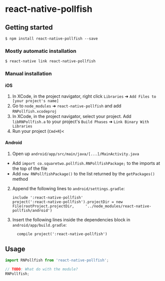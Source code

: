 
# react-native-pollfish

## Getting started

`$ npm install react-native-pollfish --save`

### Mostly automatic installation

`$ react-native link react-native-pollfish`

### Manual installation


#### iOS

1. In XCode, in the project navigator, right click `Libraries` ➜ `Add Files to [your project's name]`
2. Go to `node_modules` ➜ `react-native-pollfish` and add `RNPollfish.xcodeproj`
3. In XCode, in the project navigator, select your project. Add `libRNPollfish.a` to your project's `Build Phases` ➜ `Link Binary With Libraries`
4. Run your project (`Cmd+R`)<

#### Android

1. Open up `android/app/src/main/java/[...]/MainActivity.java`
  - Add `import co.squaretwo.pollfish.RNPollfishPackage;` to the imports at the top of the file
  - Add `new RNPollfishPackage()` to the list returned by the `getPackages()` method
2. Append the following lines to `android/settings.gradle`:
  	```
  	include ':react-native-pollfish'
  	project(':react-native-pollfish').projectDir = new File(rootProject.projectDir, 	'../node_modules/react-native-pollfish/android')
  	```
3. Insert the following lines inside the dependencies block in `android/app/build.gradle`:
  	```
      compile project(':react-native-pollfish')
  	```


## Usage
```javascript
import RNPollfish from 'react-native-pollfish';

// TODO: What do with the module?
RNPollfish;
```
  